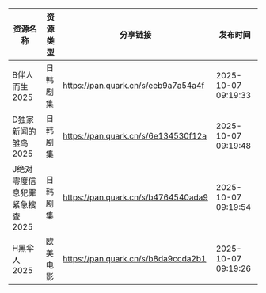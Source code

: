 | 资源名称              | 资源类型 | 分享链接                                | 发布时间                |
| ----------------- | ---- | ----------------------------------- | ------------------- |
| B伴人而生2025         | 日韩剧集 | https://pan.quark.cn/s/eeb9a7a54a4f | 2025-10-07 09:19:33 |
| D独家新闻的雏鸟2025      | 日韩剧集 | https://pan.quark.cn/s/6e134530f12a | 2025-10-07 09:19:48 |
| J绝对零度信息犯罪紧急搜查2025 | 日韩剧集 | https://pan.quark.cn/s/b4764540ada9 | 2025-10-07 09:19:54 |
| H黑伞人2025          | 欧美电影 | https://pan.quark.cn/s/b8da9ccda2b1 | 2025-10-07 09:19:26 |
